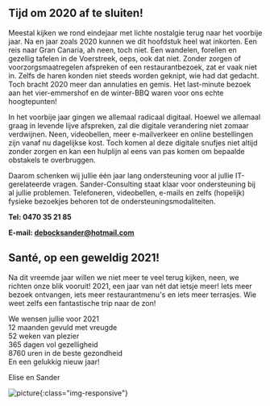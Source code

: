 ## Tijd om 2020 af te sluiten!
Meestal kijken we rond eindejaar met lichte nostalgie terug naar het voorbije jaar.
Na en jaar zoals 2020 kunnen we dit hoofdstuk heel wat inkorten.
Een reis naar Gran Canaria, ah neen, toch niet.
Een wandelen, forellen en gezellig tafelen in de Voerstreek, oeps, ook dat niet.
Zonder zorgen of voorzorgsmaatregelen afspreken of een restaurantbezoek, zat er vaak niet in.
Zelfs de haren konden niet steeds worden geknipt, wie had dat gedacht.
Toch bracht 2020 meer dan annulaties en gemis.
Het last-minute bezoek aan het vier-emmershof en de winter-BBQ waren voor ons echte hoogtepunten!

In het voorbije jaar gingen we allemaal radicaal digitaal. 
Hoewel we allemaal graag in levende lijve afspreken, zal die digitale verandering niet zomaar verdwijnen.
Neen, videobellen, meer e-mailverkeer en online bestellingen zijn vanaf nu dagelijkse kost.
Toch komen al deze digitale snufjes niet altijd zonder zorgen en kan een hulplijn al eens van pas komen om bepaalde obstakels te overbruggen.

Daarom schenken wij jullie één jaar lang ondersteuning voor al jullie IT-gerelateerde vragen.
Sander-Consulting staat klaar voor ondersteuning bij al jullie problemen.
Telefoneren, videobellen, e-mails en zelfs (hopelijk) fysieke bezoekjes behoren tot de ondersteuningsmodaliteiten.

**Tel: 0470 35 21 85**

**E-mail: debocksander@hotmail.com**

## Santé, op een geweldig 2021!

Na dit vreemde jaar willen we niet meer te veel terug kijken, neen, we richten onze blik vooruit!
2021, een jaar van nét dat ietsje meer!
Iets meer bezoek ontvangen, iets meer restaurantmenu's en iets meer terrasjes.
Wie weet zelfs een fantastische trip naar de zon!

We wensen jullie voor 2021  
12 maanden gevuld met vreugde  
52 weken van plezier  
365 dagen vol gezelligheid  
8760 uren in de beste gezondheid  
En een gelukkig nieuw jaar!

Elise en Sander

![picture](/image.jpg){:class="img-responsive"}
